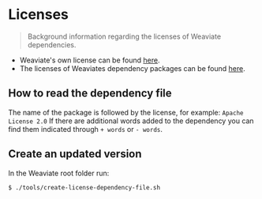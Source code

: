 # Licenses

> Background information regarding the licenses of Weaviate dependencies.

- Weaviate's own license can be found [here](https://github.com/creativesoftwarefdn/weaviate/blob/develop/LICENSE.md).
- The licenses of Weaviates dependency packages can be found [here](https://github.com/creativesoftwarefdn/weaviate/blob/develop/LICENSE-DEPENDENCIES.md).

## How to read the dependency file

The name of the package is followed by the license, for example: `Apache License 2.0`
If there are additional words added to the dependency you can find them indicated through `+ words` or `- words`.

## Create an updated version

In the Weaviate root folder run:

```sh
$ ./tools/create-license-dependency-file.sh
```